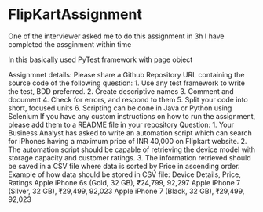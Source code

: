 # FlipKartAssignment

One of the interviewer asked me to do this assignment in 3h 
I have completed the assginment within time

In this basically used PyTest framework with page object 

Assignmnet details:
Please share a Github Repository URL containing the source code of the following question: 1. Use any test framework to write the test, BDD preferred. 2. Create descriptive names 3. Comment and document 4. Check for errors, and respond to them 5. Split your code into short, focused units 6. Scripting can be done in Java or Python using Selenium 
If you have any custom instructions on how to run the assignment, please add them to a README file in your repository 
Question: 1. Your Business Analyst has asked to write an automation script which can search for iPhones having a maximum price of INR 40,000 on Flipkart website. 2. The automation script should be capable of retrieving the device model with storage capacity and customer ratings. 3. The information retrieved should be saved in a CSV file where data is sorted by Price in ascending order. 
Example of how data should be stored in CSV file: 
Device Details, Price, Ratings Apple iPhone 6s (Gold, 32 GB), ₹24,799, 92,297 Apple iPhone 7 (Silver, 32 GB), ₹29,499, 92,023 Apple iPhone 7 (Black, 32 GB), ₹29,499, 92,023 

